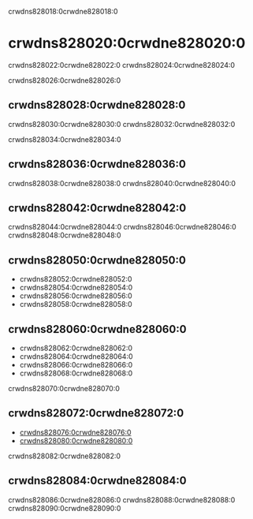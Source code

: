 crwdns828018:0crwdne828018:0
# crwdns828020:0crwdne828020:0

crwdns828022:0crwdne828022:0 crwdns828024:0crwdne828024:0


crwdns828026:0crwdne828026:0
## crwdns828028:0crwdne828028:0
crwdns828030:0crwdne828030:0 crwdns828032:0crwdne828032:0

crwdns828034:0crwdne828034:0

## crwdns828036:0crwdne828036:0
crwdns828038:0crwdne828038:0 crwdns828040:0crwdne828040:0

## crwdns828042:0crwdne828042:0
crwdns828044:0crwdne828044:0 crwdns828046:0crwdne828046:0 crwdns828048:0crwdne828048:0

## crwdns828050:0crwdne828050:0
* crwdns828052:0crwdne828052:0
* crwdns828054:0crwdne828054:0
* crwdns828056:0crwdne828056:0
* crwdns828058:0crwdne828058:0

## crwdns828060:0crwdne828060:0
* crwdns828062:0crwdne828062:0
* crwdns828064:0crwdne828064:0
* crwdns828066:0crwdne828066:0
* crwdns828068:0crwdne828068:0

crwdns828070:0crwdne828070:0
## crwdns828072:0crwdne828072:0
* [crwdns828076:0crwdne828076:0](crwdns828074:0crwdne828074:0)
* [crwdns828080:0crwdne828080:0](crwdns828078:0crwdne828078:0)

crwdns828082:0crwdne828082:0
## crwdns828084:0crwdne828084:0
crwdns828086:0crwdne828086:0 crwdns828088:0crwdne828088:0 crwdns828090:0crwdne828090:0





<!-- 
> See the [style guide](https://the-turing-way.netlify.app/community-handbook/style/style-crossref.html) for The Turing Way's recommendations on cross referencing.
> To include an image in your writing, use the MyST directive shown below. 
> Remember to add your image to the `figures` [folder](https://github.com/alan-turing-institute/the-turing-way/tree/main/book/website/figures) and use the correct path, else it will not be displayed.

```{figure} ../../figures/image-name.png
---
name: image-name
alt: describe your image for readers who rely on screen readers
---
Your image caption here
```

> To include code blocks, simply enclose your code in three sets of backticks shown below.

```
def simple_function():
    pass
```

> To include an admonition or to highlight a block of text that exists slightly apart from the narrative of your section, use the directive shown below. Jupyter Book's [documentation](https://jupyterbook.org/content/content-blocks.html#) has other useful examples.

```{note}
Here is a note!
```




<!-- IMPORTANT!

- Use this template to create your chapter's subchapters.
- Refrain from writing very long subchapters as readers may be unwilling to read them. Rather, you should split long subchapters into smaller subchapters if necessary.



BEFORE YOU GO

- Have a look at the Style Guide and the Maintaining Consistency chapters to ensure that you have followed the relevant recommendations on
  - Avoiding HTML
  - Consecutive headers
  - Labels and cross referencing
  - Using images
  - Latin abbreviations
  - References and citations
  - Title casing
  - Matching headers with reference in table of content

-->
